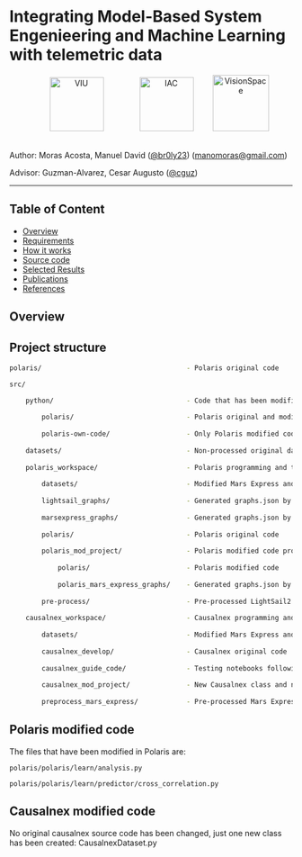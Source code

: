 # Integrating Model-Based System Engenieering and Machine Learning with telemetric data

<div align=center>
  <a href="https://www.universidadviu.com/es/"><img src="https://user-images.githubusercontent.com/15159632/155946766-9bf49086-a07f-473c-a703-65c1cc739c9c.png" alt="VIU" title="VIU" hspace="30" height="96px" /></a>
  <a href="https://iac.es/"><img src="https://user-images.githubusercontent.com/15159632/155946637-70e34166-80c8-407b-a719-c5d1ad421118.png" alt="IAC" title="IAC" hspace="30" height="96px" /></a>
<a href="http://visionspace.com/"><img src="https://user-images.githubusercontent.com/15159632/117484138-f7920900-af66-11eb-8def-6e9880860c4a.png" alt="VisionSpace" title="VisionSpace" height="100px" /></a>
</div>

<br/>

Author: Moras Acosta, Manuel David ([@br0ly23](https://github.com/br0ly23)) (manomoras@gmail.com)

Advisor: Guzman-Alvarez, Cesar Augusto ([@cguz](https://github.com/cguz)) 

---

## Table of Content

- [Overview](#overview)
- [Requirements](#requirements)
- [How it works](#how-it-works)
- [Source code](#source-code)
- [Selected Results](#selected-results)
- [Publications](#publications)
- [References](#references)

## Overview




## Project structure

``` BASH
polaris/                   					- Polaris original code

src/

	python/                					- Code that has been modified from the original source
	
		polaris/           					- Polaris original and modified code
		
		polaris-own-code/  					- Only Polaris modified code
		
	datasets/              					- Non-processed original datasets of LightSail2 and Mars Express
	
	polaris_workspace/     					- Polaris programming and testing space
	
		datasets/          					- Modified Mars Express and LightSail2 preprocessed datasets
		
		lightsail_graphs/  					- Generated graphs.json by Polaris for LightSail2 datasets
		
		marsexpress_graphs/ 				- Generated graphs.json by Polaris for Mars Express datasets
		
		polaris/            				- Polaris original code
		
		polaris_mod_project/				- Polaris modified code programming and testing
		
			polaris/                    	- Polaris modified code
			
			polaris_mars_express_graphs/	- Generated graphs.json by Polaris for Mars Express datasets using Polaris modified code
			
		pre-process/           				- Pre-processed LightSail2 and Mars Express datasets
		
	causalnex_workspace/     				- Causalnex programming and testing space
	
		datasets/          					- Modified Mars Express and LightSail2 preprocessed datasets
		
		causalnex_develop/  				- Causalnex original code
		
		causalnex_guide_code/ 				- Testing notebooks following Causalnex beginner\'s guide
		
		causalnex_mod_project/            	- New Causalnex class and notebooks to work with it.	
		
		preprocess_mars_express/           	- Pre-processed Mars Express dataset

```

## Polaris modified code

The files that have been modified in Polaris are:

	polaris/polaris/learn/analysis.py
	
	polaris/polaris/learn/predictor/cross_correlation.py
	

## Causalnex modified code

No original causalnex source code has been changed, just one new class has been created: CausalnexDataset.py




